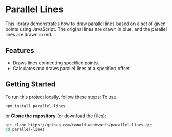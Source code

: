 # Parallel Lines

This library demonstrates how to draw parallel lines based on a set of given points using JavaScript. The original lines are drawn in blue, and the parallel lines are drawn in red.

## Features

- Draws lines connecting specified points.
- Calculates and draws parallel lines at a specified offset.

## Getting Started
To run this project locally, follow these steps:
To use
  
  `npm install parallel-lines`

or
**Clone the repository** (or download the files):
   ```bash
   git clone https://github.com/ronald-wentworth/parallel-lines.git
   cd parallel-lines
